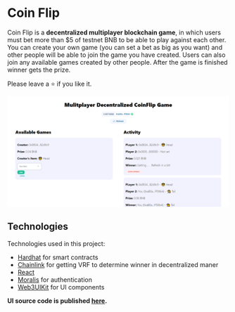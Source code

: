 # Coin Flip

Coin Flip is a **decentralized multiplayer blockchain game**, in which users must bet more than $5 of testnet BNB to be able to play against each other. You can create your own game (you can set a bet as big as you want) and other people will be able to join the game you have created. Users can also join any available games created by other people. After the game is finished winner gets the prize. 

Please leave a ⭐ if you like it.

![Game Preview](./game-preview.png)

## Technologies
Technologies used in this project:
- [Hardhat](https://hardhat.org/) for smart contracts
- [Chainlink](https://chain.link) for getting VRF to determine winner in decentralized maner
- [React](https://reactjs.org/)
- [Moralis](https://moralis.io/) for authentication
- [Web3UIKit](https://github.com/web3ui/web3uikit) for UI components

**UI source code is published [here](https://github.com/Powerful2100/coin-flip).**

